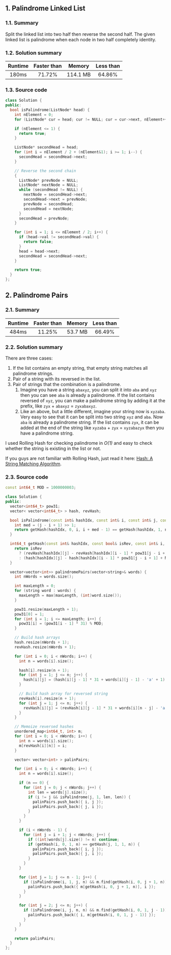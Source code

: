 ## 1. Palindrome Linked List
### 1.1. Summary
Split the linked list into two half then reverse the second half.
The given linked list is palindrome when each node in two half
completely identity.

### 1.2. Solution summary
| Runtime  | Faster than | Memory   | Less than |
| :----:   | :----:      | :----:   | :----:    |
| 180ms    | 71.72%      | 114.1 MB | 64.86%    |

### 1.3. Source code
```cpp
class Solution {
public:
  bool isPalindrome(ListNode* head) {
    int nElement = 0;
    for (ListNode* cur = head; cur != NULL; cur = cur->next, nElement++) {}

    if (nElement <= 1) {
      return true;
    }

    ListNode* secondHead = head;
    for (int i = nElement / 2 + (nElement&1); i >= 1; i--) {
      secondHead = secondHead->next;
    }

    // Reverse the second chain
    {
      ListNode* prevNode = NULL;
      ListNode* nextNode = NULL;
      while (secondHead != NULL) {
        nextNode = secondHead->next;
        secondHead->next = prevNode;
        prevNode = secondHead;
        secondHead = nextNode;
      }
      secondHead = prevNode;
    }

    for (int i = 1; i <= nElement / 2; i++) {
      if (head->val != secondHead->val) {
        return false;
      }
      head = head->next;
      secondHead = secondHead->next;
    }

    return true;
  }
};
```

## 2. Palindrome Pairs
### 2.1. Summary
| Runtime  | Faster than | Memory   | Less than |
| :----:   | :----:      | :----:   | :----:    |
| 484ms    | 11.25%      | 53.7 MB  | 66.49%    |

### 2.2. Solution summary
There are three cases:

1. If the list contains an empty string, that empty string matches
   all palindrome strings.
2. Pair of a string with its reversed in the list.
3. Pair of strings that the combination is a palindrome.
    1. Imagine you have a string `abaxyz`, you can split it into
       `aba` and `xyz` then you can see `aba` is already a palindrome.
       If the list contains reversed of `xyz`, you can make a
       palindrome string by adding it at the prefix, like
       `zyx` + `abaxyz` = `zyxabaxyz`.
    2. Like an above, but a little different, imagine your
       string now is `xyzaba`. Very easy to see that it can be
       split into two string `xyz` and `aba`. Now `aba` is already
       a palindrome string. If the list contains `zyx`, it can be
       added at the end of the string like
       `xyzaba` + `zyx` = `xyzabazyx` then you have a palindrome string.

I used Rolling Hash for checking palindrome in *O(1)* and easy
to check whether the string is existing in the list or not.

If you guys are not familiar with Rolling Hash, just read it here:
[Hash: A String Matching Algorithm](https://vnoi.info/wiki/algo/string/hash.md).

### 2.3. Source code
```cpp
const int64_t MOD = 1000000003;

class Solution {
public:
  vector<int64_t> pow31;
  vector< vector<int64_t> > hash, revHash;

  bool isPalindrome(const int& hashIdx, const int& i, const int& j, const int& n) {
    int med = (j - i + 1) >> 1;
    return getHash(hashIdx, 0, i, i + med - 1) == getHash(hashIdx, 1, n - j + 1, n - (j - med + 1) + 1);
  }

  int64_t getHash(const int& hashIdx, const bool& isRev, const int& i, const int& j) {
    return isRev
      ? (revHash[hashIdx][j] - revHash[hashIdx][i - 1] * pow31[j - i + 1] + MOD * MOD) % MOD
      : (hash[hashIdx][j] - hash[hashIdx][i - 1] * pow31[j - i + 1] + MOD * MOD) % MOD;
  }

  vector<vector<int>> palindromePairs(vector<string>& words) {
    int nWords = words.size();

    int maxLength = 0;
    for (string word : words) {
      maxLength = max(maxLength, (int)word.size());
    }

    pow31.resize(maxLength + 1);
    pow31[0] = 1;
    for (int i = 1; i <= maxLength; i++) {
      pow31[i] = (pow31[i - 1] * 31) % MOD;
    }

    // Build hash arrays
    hash.resize(nWords + 1);
    revHash.resize(nWords + 1);

    for (int i = 0; i < nWords; i++) {
      int n = words[i].size();

      hash[i].resize(n + 1);
      for (int j = 1; j <= n; j++) {
        hash[i][j] = (hash[i][j - 1] * 31 + words[i][j - 1] - 'a' + 1) % MOD;
      }

      // Build hash array for reversed string
      revHash[i].resize(n + 1);
      for (int j = 1; j <= n; j++) {
        revHash[i][j] = (revHash[i][j - 1] * 31 + words[i][n - j] - 'a' + 1) % MOD;
      }
    }

    // Memoize reversed hashes
    unordered_map<int64_t, int> m;
    for (int i = 0; i < nWords; i++) {
      int n = words[i].size();
      m[revHash[i][n]] = i;
    }

    vector< vector<int> > palinPairs;

    for (int i = 0; i < nWords; i++) {
      int n = words[i].size();

      if (n == 0) {
        for (int j = 0; j < nWords; j++) {
          int len = words[j].size();
          if (i != j && isPalindrome(j, 1, len, len)) {
            palinPairs.push_back({ i, j });
            palinPairs.push_back({ j, i });
          }
        }
      }

      if (i < nWords - 1) {
        for (int j = i + 1; j < nWords; j++) {
          if ((int)words[j].size() != n) continue;
          if (getHash(i, 0, 1, n) == getHash(j, 1, 1, n)) {
            palinPairs.push_back({ i, j });
            palinPairs.push_back({ j, i });
          }
        }
      }

      for (int j = 1; j <= n - 1; j++) {
        if (isPalindrome(i, 1, j, n) && m.find(getHash(i, 0, j + 1, n)) != m.end()) {
          palinPairs.push_back({ m[getHash(i, 0, j + 1, n)], i });
        }
      }

      for (int j = 2; j <= n; j++) {
        if (isPalindrome(i, j, n, n) && m.find(getHash(i, 0, 1, j - 1)) != m.end()) {
          palinPairs.push_back({ i, m[getHash(i, 0, 1, j - 1)] });
        }
      }
    }

    return palinPairs;
  }
};
```
